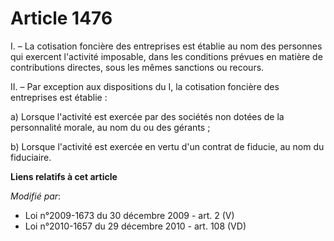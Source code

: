 # Article 1476

I. – La cotisation foncière des entreprises est établie au nom des personnes qui exercent l'activité imposable, dans les
conditions prévues en matière de contributions directes, sous les mêmes sanctions ou recours.

II. – Par exception aux dispositions du I, la cotisation foncière des entreprises est établie :

a) Lorsque l'activité est exercée par des sociétés non dotées de la personnalité morale, au nom du ou des gérants ;

b) Lorsque l'activité est exercée en vertu d'un contrat de fiducie, au nom du fiduciaire.

**Liens relatifs à cet article**

_Modifié par_:

  - Loi n°2009-1673 du 30 décembre 2009 - art. 2 (V)
  - Loi n°2010-1657 du 29 décembre 2010 - art. 108 (VD)
